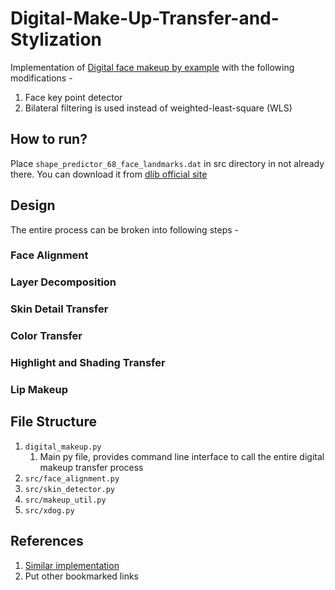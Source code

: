 # Digital-Make-Up-Transfer-and-Stylization

Implementation of [Digital face makeup by example](https://ieeexplore.ieee.org/document/5206833) with the following modifications -

1. Face key point detector
2. Bilateral filtering is used instead of weighted-least-square (WLS)

## How to run?

Place `shape_predictor_68_face_landmarks.dat` in src directory in not already there. You can download it from [dlib official site](http://dlib.net/files/)

## Design

The entire process can be broken into following steps -

### Face Alignment

### Layer Decomposition

### Skin Detail Transfer

### Color Transfer

### Highlight and Shading Transfer

### Lip Makeup


## File Structure

1. `digital_makeup.py`
   1. Main py file, provides command line interface to call the entire digital makeup transfer process
2. `src/face_alignment.py`
3. `src/skin_detector.py`
4. `src/makeup_util.py`
5. `src/xdog.py`

## References

1. [Similar implementation](https://github.com/TheMathWizard/Face-Makeup-by-Example)
2. Put other bookmarked links

